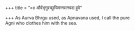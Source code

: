 +++
title = "०४ और्वभृगुवच्छुचिमप्नवानवदा हुवे"

+++
As Aurva Bhrgu used, as Apnavana used, I call the pure  
     Agni who clothes him with the sea.